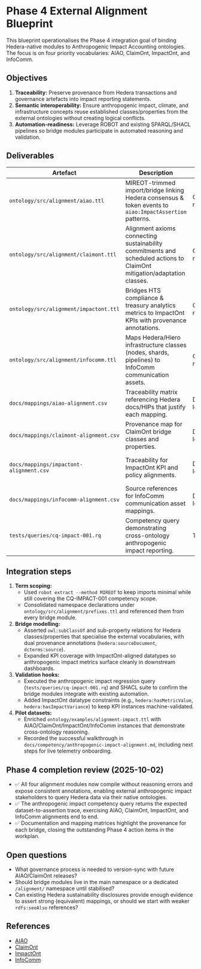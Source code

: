 # Phase 4 External Alignment Blueprint

This blueprint operationalises the Phase 4 integration goal of binding Hedera-native modules to Anthropogenic Impact Accounting ontologies. The focus is on four priority vocabularies: AIAO, ClaimOnt, ImpactOnt, and InfoComm.

## Objectives

1. **Traceability:** Preserve provenance from Hedera transactions and governance artefacts into impact reporting statements.
2. **Semantic interoperability:** Ensure anthropogenic impact, climate, and infrastructure concepts reuse established classes/properties from the external ontologies without creating logical conflicts.
3. **Automation-readiness:** Leverage ROBOT and existing SPARQL/SHACL pipelines so bridge modules participate in automated reasoning and validation.

## Deliverables

| Artefact | Description | Owner | Status |
| -------- | ----------- | ----- | ------ |
| `ontology/src/alignment/aiao.ttl` | MIREOT-trimmed import/bridge linking Hedera consensus & token events to `aiao:ImpactAssertion` patterns. | Ontology modellers | ✅ Complete (2025-10-02) |
| `ontology/src/alignment/claimont.ttl` | Alignment axioms connecting sustainability commitments and scheduled actions to ClaimOnt mitigation/adaptation classes. | Ontology modellers | ✅ Complete (2025-10-02) |
| `ontology/src/alignment/impactont.ttl` | Bridges HTS compliance & treasury analytics metrics to ImpactOnt KPIs with provenance annotations. | Ontology modellers | ✅ Complete (2025-10-02) |
| `ontology/src/alignment/infocomm.ttl` | Maps Hedera/Hiero infrastructure classes (nodes, shards, pipelines) to InfoComm communication assets. | Ontology modellers | ✅ Complete (2025-10-02) |
| `docs/mappings/aiao-alignment.csv` | Traceability matrix referencing Hedera docs/HIPs that justify each mapping. | Documentation lead | ✅ Complete |
| `docs/mappings/claimont-alignment.csv` | Provenance map for ClaimOnt bridge classes and properties. | Documentation lead | ✅ Complete (2025-10-02) |
| `docs/mappings/impactont-alignment.csv` | Traceability for ImpactOnt KPI and policy alignments. | Documentation lead | ✅ Complete (2025-10-02) |
| `docs/mappings/infocomm-alignment.csv` | Source references for InfoComm communication asset mappings. | Documentation lead | ✅ Complete (2025-10-02) |
| `tests/queries/cq-impact-001.rq` | Competency query demonstrating cross-ontology anthropogenic impact reporting. | Tooling lead | ✅ Complete |

## Integration steps

1. **Term scoping:**
   * Used `robot extract --method MIREOT` to keep imports minimal while still covering the CQ-IMPACT-001 competency scope.
   * Consolidated namespace declarations under `ontology/src/alignment/prefixes.ttl` and referenced them from every bridge module.
2. **Bridge modelling:**
   * Asserted `owl:subClassOf` and sub-property relations for Hedera classes/properties that specialise the external vocabularies, with dual provenance annotations (`hedera:sourceDocument`, `dcterms:source`).
   * Expanded KPI coverage with ImpactOnt-aligned datatypes so anthropogenic impact metrics surface cleanly in downstream dashboards.
3. **Validation hooks:**
   * Executed the anthropogenic impact regression query (`tests/queries/cq-impact-001.rq`) and SHACL suite to confirm the bridge modules integrate with existing automation.
   * Added ImpactOnt datatype constraints (e.g., `hedera:hasMetricValue`, `hedera:hasImpactVariance`) to keep KPI instances machine-validated.
4. **Pilot datasets:**
   * Enriched `ontology/examples/alignment-impact.ttl` with AIAO/ClaimOnt/ImpactOnt/InfoComm instances that demonstrate cross-ontology reasoning.
   * Recorded the successful walkthrough in `docs/competency/anthropogenic-impact-alignment.md`, including next steps for live telemetry onboarding.

## Phase 4 completion review (2025-10-02)

* ✅ All four alignment modules now compile without reasoning errors and expose consistent annotations, enabling external anthropogenic impact stakeholders to query Hedera data via their native ontologies.
* ✅ The anthropogenic impact competency query returns the expected dataset-to-assertion trace, exercising AIAO, ClaimOnt, ImpactOnt, and InfoComm alignments end to end.
* ✅ Documentation and mapping matrices highlight the provenance for each bridge, closing the outstanding Phase 4 action items in the workplan.

## Open questions

* What governance process is needed to version-sync with future AIAO/ClaimOnt releases?
* Should bridge modules live in the main namespace or a dedicated `/alignment/` namespace until stabilised?
* Can existing Hedera sustainability disclosures provide enough evidence to assert strong (equivalent) mappings, or should we start with weaker `rdfs:seeAlso` references?

## References

* [AIAO](https://datadudes.xyz/aiao)
* [ClaimOnt](https://datadudes.xyz/claimont)
* [ImpactOnt](https://datadudes.xyz/impactont)
* [InfoComm](https://datadudes.xyz/infocomm)
